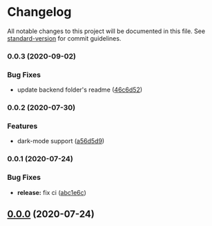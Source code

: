 # Changelog

All notable changes to this project will be documented in this file. See [standard-version](https://github.com/conventional-changelog/standard-version) for commit guidelines.

### 0.0.3 (2020-09-02)


### Bug Fixes

* update backend folder's readme ([46c6d52](https://github.com/AtiqGauri/Patternscape/commit/46c6d52081504d89cc6aa00677c903aa1fc8af6c))

### 0.0.2 (2020-07-30)


### Features

* dark-mode support ([a56d5d9](https://github.com/AtiqGauri/Patternscape/commit/a56d5d97b668786929fe82e0ed29c5ba503fdedf))

### 0.0.1 (2020-07-24)


### Bug Fixes

* **release:** fix ci ([abc1e6c](https://github.com/AtiqGauri/Patternscape/commit/abc1e6c1eda3a25d70127b8b5fb74e9ddf4ef975))

## [0.0.0](https://github.com/AtiqGauri/Patternscape/compare/v0.0.1...v0.0.0) (2020-07-24)

